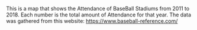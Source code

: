 This is a map that shows the Attendance of BaseBall Stadiums from 2011 to 2018.
Each number is the total amount of Attendance for that year. 
The data was gathered from this website: https://www.baseball-reference.com/
